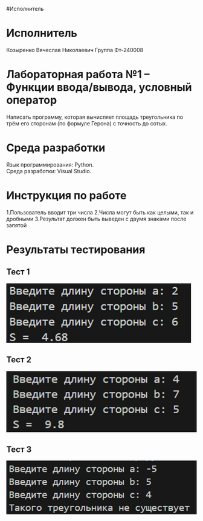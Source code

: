 #Исполнитель
# Исполнитель

Козыренко Вячеслав Николаевич
Группа Фт-240008  

# Лабораторная работа №1 – Функции ввода/вывода, условный оператор

Написать программу, которая вычисляет площадь треугольника по трём его сторонам (по формуле Герона) с точность до сотых.

# Среда разработки

Язык программирования: Python.  
Среда разработки: Visual Studio. 

# Инструкция по работе

1.Пользователь вводит три числа
2.Числа могут быть как целыми, так и дробными
3.Результат должен быть выведен с двумя знаками после запятой

# Результаты тестирования

## Тест 1
<img src="test1.jpg">

## Тест 2
<img src="test2.jpg">

## Тест 3
<img src="test3.jpg">

